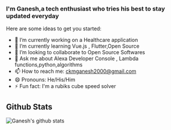 ### I'm Ganesh,a tech enthusiast who tries his best to stay updated everyday



Here are some ideas to get you started:

- 🔭 I’m currently working on a Healthcare application
- 🌱 I’m currently learning Vue.js , Flutter,Open Source
- 👯 I’m looking to collaborate to Open Source Softwares
- 💬 Ask me about Alexa Developer Console , Lambda functions,python,algorithms
- 📫 How to reach me: ckmganesh2000@gmail.com
- 😄 Pronouns: He/His/Him
- ⚡ Fun fact: I'm a rubiks cube speed solver

## Github Stats
<img align="center" src="https://github-readme-stats.vercel.app/api?username=ckmganesh&show_icons=true&theme=dark&line_height=35" alt="Ganesh's github stats"/>


